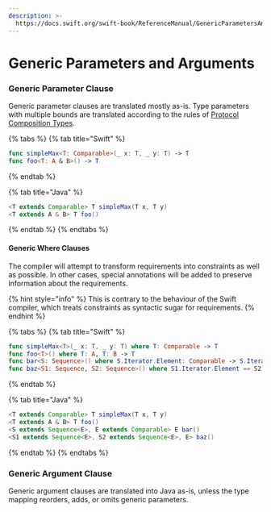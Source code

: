 ```yaml
---
description: >-
  https://docs.swift.org/swift-book/ReferenceManual/GenericParametersAndArguments.html
---
```


# Generic Parameters and Arguments

### Generic Parameter Clause

Generic parameter clauses are translated mostly as-is. Type parameters with multiple bounds are translated according to the rules of [Protocol Composition Types](types.md#protocol-composition-type).

{% tabs %}
{% tab title="Swift" %}
```swift
func simpleMax<T: Comparable>(_ x: T, _ y: T) -> T
func foo<T: A & B>() -> T
```
{% endtab %}

{% tab title="Java" %}
```java
<T extends Comparable> T simpleMax(T x, T y)
<T extends A & B> T foo()
```
{% endtab %}
{% endtabs %}

#### Generic Where Clauses

The compiler will attempt to transform requirements into constraints as well as possible. In other cases, special annotations will be added to preserve information about the requirements.

{% hint style="info" %}
This is contrary to the behaviour of the Swift compiler, which treats constraints as syntactic sugar for requirements.
{% endhint %}

{% tabs %}
{% tab title="Swift" %}
```swift
func simpleMax<T>(_ x: T, _ y: T) where T: Comparable -> T
func foo<T>() where T: A, T: B -> T
func bar<S: Sequence>() where S.Iterator.Element: Comparable -> S.Iterator.Element
func baz<S1: Sequence, S2: Sequence>() where S1.Iterator.Element == S2.Iterator.Element -> S1.Iterator.Element
```
{% endtab %}

{% tab title="Java" %}
```java
<T extends Comparable> T simpleMax(T x, T y)
<T extends A & B> T foo()
<S extends Sequence<E>, E extends Comparable> E bar()
<S1 extends Sequence<E>, S2 extends Sequence<E>, E> baz()
```
{% endtab %}
{% endtabs %}

### Generic Argument Clause

Generic argument clauses are translated into Java as-is, unless the type mapping reorders, adds, or omits generic parameters.

